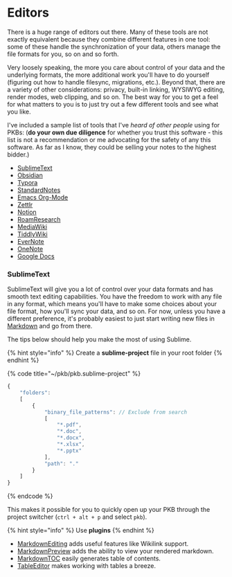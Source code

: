 # Editors

There is a huge range of editors out there.  Many of these tools are not exactly equivalent because they combine different features in one tool: some of these handle the synchronization of your data, others manage the file formats for you, so on and so forth.

Very loosely speaking, the more you care about control of your data and the underlying formats, the more additional work you'll have to do yourself \(figuring out how to handle filesync, migrations, etc.\).  Beyond that, there are a variety of other considerations: privacy, built-in linking, WYSIWYG editing, render modes, web clipping, and so on.  The best way for you to get a feel for what matters to you is to just try out a few different tools and see what you like.

I've included a sample list of tools that I've _heard of other people_ using for PKBs: \(**do your own due diligence** for whether you trust this software - this list is not a recommendation or me advocating for the safety of any this software.  As far as I know, they could be selling your notes to the highest bidder.\)

* [SublimeText](https://www.sublimetext.com/)
* [Obsidian](https://obsidian.md/)
* [Typora](https://typora.io/)
* [StandardNotes](https://standardnotes.org/)
* [Emacs Org-Mode](https://orgmode.org/)
* [Zettlr](https://www.zettlr.com/)
* [Notion](https://www.notion.so/)
* [RoamResearch](https://roamresearch.com/)
* [MediaWiki](https://www.mediawiki.org/wiki/MediaWiki)
* [TiddlyWiki](https://tiddlywiki.com/)
* [EverNote](https://evernote.com/)
* [OneNote](https://www.microsoft.com/en-us/microsoft-365/onenote)
* [Google Docs](https://docs.google.com/)

### SublimeText

SublimeText will give you a lot of control over your data formats and has smooth text editing capabilities.  You have the freedom to work with any file in any format, which means you'll have to make some choices about your file format, how you'll sync your data, and so on.  For now, unless you have a different preference, it's probably easiest to just start writing new files in [Markdown](https://www.markdownguide.org/) and go from there.

The tips below should help you make the most of using Sublime.

{% hint style="info" %}
Create a **sublime-project** file in your root folder
{% endhint %}

{% code title="~/pkb/pkb.sublime-project" %}
```javascript
{
	"folders":
	[
		{
			"binary_file_patterns": // Exclude from search
			[
				"*.pdf",
				"*.doc",
				"*.docx",
				"*.xlsx",
				"*.pptx"
			],
			"path": "."
		}
	]
}

```
{% endcode %}

This makes it possible for you to quickly open up your PKB through the project switcher \(`ctrl + alt + p` and select `pkb`\).

{% hint style="info" %}
Use **plugins**
{% endhint %}

* [MarkdownEditing](https://packagecontrol.io/packages/MarkdownEditing) adds useful features like Wikilink support.
* [MarkdownPreview](https://packagecontrol.io/packages/MarkdownPreview) adds the ability to view your rendered markdown.
* [MarkdownTOC](https://packagecontrol.io/packages/MarkdownTOC) easily generates table of contents.
* [TableEditor](https://packagecontrol.io/packages/Table%20Editor) makes working with tables a breeze.


